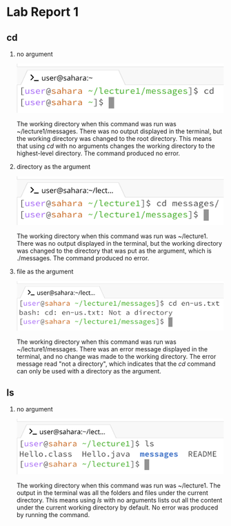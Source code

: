 # Lab Report 1

## cd

1. no argument
   
   ![Image](lab-report-1-images/cd_no_arg.png)

   The working directory when this command was run was ~/lecture1/messages. There was no output displayed in the terminal, but the working directory was changed to the root directory. This means that using *cd* with no arguments changes the working directory to the highest-level directory. The command produced no error.

2. directory as the argument

   ![Image](lab-report-1-images/cd_directory.png)

   The working directory when this command was run was ~/lecture1. There was no output displayed in the terminal, but the working directory was changed to the directory that was put as the argument, which is ./messages. The command produced no error.
   
3. file as the argument

   ![Image](lab-report-1-images/cd_file.png)

   The working directory when this command was run was ~/lecture1/messages. There was an error message displayed in the terminal, and no change was made to the working directory. The error message read "not a directory", which indicates that the *cd* command can only be used with a directory as the argument.

## ls

1. no argument

   ![Image](lab-report-1-images/ls_no_arg.png)

   The working directory when this command was run was ~/lecture1. The output in the terminal was all the folders and files under the current directory. This means using *ls* with no arguments lists out all the content under the current working directory by default. No error was produced by running the command.
